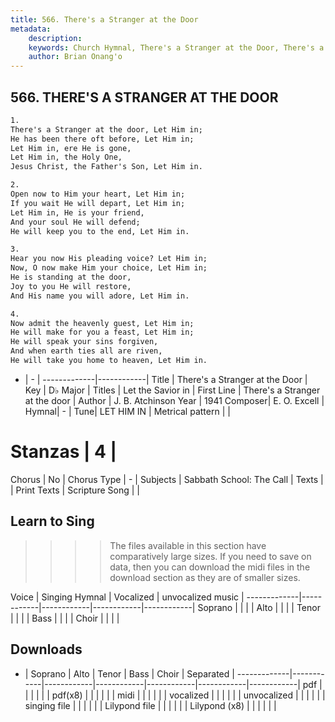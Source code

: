 ```yaml
---
title: 566. There's a Stranger at the Door
metadata:
    description: 
    keywords: Church Hymnal, There's a Stranger at the Door, There's a Stranger at the door, Let the Savior in
    author: Brian Onang'o
---
```



## 566. THERE'S A STRANGER AT THE DOOR

```txt
1.
There's a Stranger at the door, Let Him in; 
He has been there oft before, Let Him in; 
Let Him in, ere He is gone, 
Let Him in, the Holy One, 
Jesus Christ, the Father's Son, Let Him in. 

2.
Open now to Him your heart, Let Him in; 
If you wait He will depart, Let Him in; 
Let Him in, He is your friend, 
And your soul He will defend; 
He will keep you to the end, Let Him in. 

3.
Hear you now His pleading voice? Let Him in; 
Now, O now make Him your choice, Let Him in; 
He is standing at the door, 
Joy to you He will restore, 
And His name you will adore, Let Him in. 

4.
Now admit the heavenly guest, Let Him in; 
He will make for you a feast, Let Him in; 
He will speak your sins forgiven, 
And when earth ties all are riven, 
He will take you home to heaven, Let Him in.
```

- |   -  |
-------------|------------|
Title | There's a Stranger at the Door |
Key | D♭ Major |
Titles | Let the Savior in |
First Line | There's a Stranger at the door |
Author | J. B. Atchinson
Year | 1941
Composer| E. O. Excell |
Hymnal|  - |
Tune| LET HIM IN |
Metrical pattern | |
# Stanzas | 4 |
Chorus | No |
Chorus Type | - |
Subjects | Sabbath School: The Call |
Texts |  |
Print Texts | 
Scripture Song |  |
  
## Learn to Sing

>>>> The files available in this section have comparatively large sizes. If you need to save on data, then you can download the midi files in the download section as they are of smaller sizes.

Voice |  Singing Hymnal | Vocalized | unvocalized music |
-------------|------------|------------|------------|------------|
Soprano | | | |
Alto | | | |
Tenor | | | |
Bass | | | |
Choir | | | |

## Downloads

- |  Soprano | Alto | Tenor | Bass | Choir | Separated |
-------------|------------|------------|------------|------------|------------|------------|
pdf | | | | | |
pdf(x8) | | | | | |
midi | | | | | |
vocalized | | | | | |
unvocalized | | | | | |
singing file | | | | | |
Lilypond file | | | | | |
Lilypond (x8) | | | | | |
  